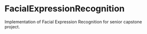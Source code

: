 # FacialExpressionRecognition
Implementation of Facial Expression Recognition for senior capstone project.
